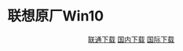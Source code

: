 # 联想原厂Win10

<p align="center">
    <a class="btn" href="https://download.fuibafuyu.cn/d/123/System/Windows/OEM/Win10-1903-Lenovo.iso" title="nya~">联通下载</a>
    <a class="btn" href="https://download.fuibafuyu.top/Ali/System/Windows/OEM/Win10-1903-Lenovo.iso" title="nya~">国内下载</a>
    <a class="btn" href="https://download.fuibafuyu.top/OD/System/Windows/OEM/Win10-1903-Lenovo.iso" title="nya~">国际下载</a>
</p>